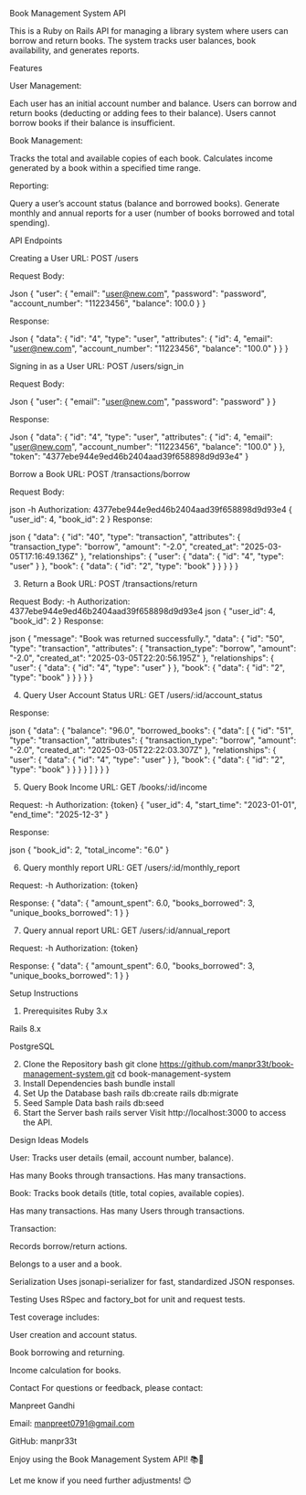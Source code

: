 Book Management System API

This is a Ruby on Rails API for managing a library system where users can borrow and return books. The system tracks user balances, book availability, and generates reports.

Features

User Management:

Each user has an initial account number and balance.
Users can borrow and return books (deducting or adding fees to their balance).
Users cannot borrow books if their balance is insufficient.

Book Management:

Tracks the total and available copies of each book.
Calculates income generated by a book within a specified time range.

Reporting:

Query a user’s account status (balance and borrowed books).
Generate monthly and annual reports for a user (number of books borrowed and total spending).

API Endpoints

Creating a User
URL: POST /users

Request Body:

Json
{
  "user": {
    "email": "user@new.com",
    "password": "password",
    "account_number": "11223456",
    "balance": 100.0
    }
}

Response:

Json
{
  "data": {
      "id": "4",
      "type": "user",
      "attributes": {
          "id": 4,
          "email": "user@new.com",
          "account_number": "11223456",
          "balance": "100.0"
      }
  }
}

Signing in as a User
URL: POST /users/sign_in

Request Body:

Json
{
  "user": {
    "email": "user@new.com",
    "password": "password"
    }
}

Response:

Json
{
    "data": {
        "id": "4",
        "type": "user",
        "attributes": {
            "id": 4,
            "email": "user@new.com",
            "account_number": "11223456",
            "balance": "100.0"
        }
    },
    "token": "4377ebe944e9ed46b2404aad39f658898d9d93e4"
}

Borrow a Book
URL: POST /transactions/borrow

Request Body:

json
-h Authorization: 4377ebe944e9ed46b2404aad39f658898d9d93e4
{
  "user_id": 4,
  "book_id": 2
}
Response:

json
{
  "data": {
      "id": "40",
      "type": "transaction",
      "attributes": {
          "transaction_type": "borrow",
          "amount": "-2.0",
          "created_at": "2025-03-05T17:16:49.136Z"
      },
      "relationships": {
          "user": {
              "data": {
                  "id": "4",
                  "type": "user"
              }
          },
          "book": {
              "data": {
                  "id": "2",
                  "type": "book"
              }
          }
      }
  }
}

3. Return a Book
URL: POST /transactions/return

Request Body:
-h Authorization: 4377ebe944e9ed46b2404aad39f658898d9d93e4
json
{
  "user_id": 4,
  "book_id": 2
}
Response:

json
{
    "message": "Book was returned successfully.",
    "data": {
        "id": "50",
        "type": "transaction",
        "attributes": {
            "transaction_type": "borrow",
            "amount": "-2.0",
            "created_at": "2025-03-05T22:20:56.195Z"
        },
        "relationships": {
            "user": {
                "data": {
                    "id": "4",
                    "type": "user"
                }
            },
            "book": {
                "data": {
                    "id": "2",
                    "type": "book"
                }
            }
        }
    }
}

4. Query User Account Status
URL: GET /users/:id/account_status

Response:

json
{
    "data": {
        "balance": "96.0",
        "borrowed_books": {
            "data": [
                {
                    "id": "51",
                    "type": "transaction",
                    "attributes": {
                        "transaction_type": "borrow",
                        "amount": "-2.0",
                        "created_at": "2025-03-05T22:22:03.307Z"
                    },
                    "relationships": {
                        "user": {
                            "data": {
                                "id": "4",
                                "type": "user"
                            }
                        },
                        "book": {
                            "data": {
                                "id": "2",
                                "type": "book"
                            }
                        }
                    }
                }
            ]
        }
    }
}

5. Query Book Income
URL: GET /books/:id/income

Request:
-h Authorization: {token}
{
    "user_id": 4,
    "start_time": "2023-01-01",
    "end_time": "2025-12-3"
}

Response:

json
{
  "book_id": 2,
  "total_income": "6.0"
}

6. Query monthly report
URL: GET /users/:id/monthly_report

Request:
-h Authorization: {token}

Response:
{
    "data": {
        "amount_spent": 6.0,
        "books_borrowed": 3,
        "unique_books_borrowed": 1
    }
}

7. Query annual report
URL: GET /users/:id/annual_report

Request:
-h Authorization: {token}

Response:
{
    "data": {
        "amount_spent": 6.0,
        "books_borrowed": 3,
        "unique_books_borrowed": 1
    }
}



Setup Instructions

1. Prerequisites
Ruby 3.x

Rails 8.x

PostgreSQL

2. Clone the Repository
bash
git clone https://github.com/manpr33t/book-management-system.git
cd book-management-system
3. Install Dependencies
bash
bundle install
4. Set Up the Database
bash
rails db:create
rails db:migrate
5. Seed Sample Data
bash
rails db:seed
6. Start the Server
bash
rails server
Visit http://localhost:3000 to access the API.

Design Ideas
Models

User:
Tracks user details (email, account number, balance).

Has many Books through transactions.
Has many transactions.

Book:
Tracks book details (title, total copies, available copies).

Has many transactions.
Has many Users through transactions.

Transaction:

Records borrow/return actions.

Belongs to a user and a book.

Serialization
Uses jsonapi-serializer for fast, standardized JSON responses.

Testing
Uses RSpec and factory_bot for unit and request tests.

Test coverage includes:

User creation and account status.

Book borrowing and returning.

Income calculation for books.

Contact
For questions or feedback, please contact:

Manpreet Gandhi

Email: manpreet0791@gmail.com

GitHub: manpr33t

Enjoy using the Book Management System API! 📚🚀

Let me know if you need further adjustments! 😊
